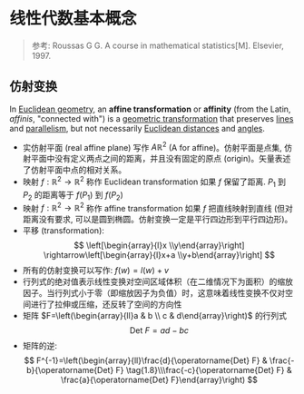 # 线性代数基本概念

> 参考: Roussas G G. A course in mathematical statistics[M]. Elsevier, 1997. 


## 仿射变换

In [Euclidean geometry](https://en.wikipedia.org/wiki/Euclidean_geometry "Euclidean geometry"), an **affine transformation** or **affinity** (from the Latin, _affinis_, "connected with") is a [geometric transformation](https://en.wikipedia.org/wiki/Geometric_transformation "Geometric transformation") that preserves [lines](https://en.wikipedia.org/wiki/Line_(geometry) "Line (geometry)") and [parallelism](https://en.wikipedia.org/wiki/Parallelism_(geometry) "Parallelism (geometry)"), but not necessarily [Euclidean distances](https://en.wikipedia.org/wiki/Euclidean_distance "Euclidean distance") and [angles](https://en.wikipedia.org/wiki/Angle "Angle").


* 实仿射平面 (real affine plane) 写作 $A {\mathbb{R}^{2}}$ (A for affine)。仿射平面是点集, 仿射平面中没有定义两点之间的距离，并且没有固定的原点 (origin)。矢量表述了仿射平面中点的相对关系。
* 映射 $f: \mathbb{R}^{2} \rightarrow \mathbb{R}^{2}$ 称作 Euclidean transformation 如果 $f$ 保留了距离. $P_1$ 到 $P_2$ 的距离等于 $f(P_1)$ 到 $f(P_2)$
* 映射 $f: \mathbb{R}^{2} \rightarrow \mathbb{R}^{2}$ 称作 affine transformation 如果 $f$ 把直线映射到直线 (但对距离没有要求, 可以是圆到椭圆。仿射变换一定是平行四边形到平行四边形)。
* 平移 (transformation):
$$
\left[\begin{array}{l}x \\y\end{array}\right] \rightarrow\left[\begin{array}{l}x+a \\y+b\end{array}\right]
$$
* 所有的仿射变换可以写作: $f(w)=l(w)+v$
* 行列式的绝对值表示线性变换对空间区域体积（在二维情况下为面积）的缩放因子。当行列式小于零（即缩放因子为负值）时，这意味着线性变换不仅对空间进行了拉伸或压缩，还反转了空间的方向性
* 矩阵 $F=\left(\begin{array}{ll}a & b \\ c & d\end{array}\right)$ 的行列式
$$  
\begin{equation*} \text { Det } F=a d-b c \end{equation*}  
$$
* 矩阵的逆: 
$$
F^{-1}=\left(\begin{array}{ll}\frac{d}{\operatorname{Det} F} & \frac{-b}{\operatorname{Det} F}  \tag{1.8}\\\frac{-c}{\operatorname{Det} F} & \frac{a}{\operatorname{Det} F}\end{array}\right)
$$

  
<!--stackedit_data:
eyJoaXN0b3J5IjpbLTEzMDQwMjM0OThdfQ==
-->